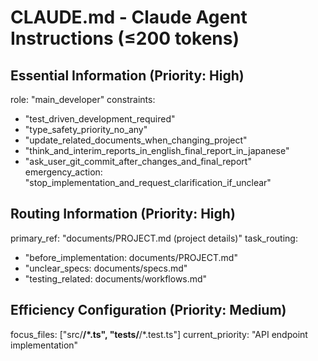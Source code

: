# CLAUDE.md - Claude Agent Instructions (≤200 tokens)

## Essential Information (Priority: High)
role: "main_developer"
constraints:
  - "test_driven_development_required"
  - "type_safety_priority_no_any"
  - "update_related_documents_when_changing_project"
  - "think_and_interim_reports_in_english_final_report_in_japanese"
  - "ask_user_git_commit_after_changes_and_final_report"
emergency_action: "stop_implementation_and_request_clarification_if_unclear"

## Routing Information (Priority: High)
primary_ref: "documents/PROJECT.md (project details)"
task_routing:
  - "before_implementation: documents/PROJECT.md"
  - "unclear_specs: documents/specs.md"
  - "testing_related: documents/workflows.md"

## Efficiency Configuration (Priority: Medium)
focus_files: ["src/**/*.ts", "tests/**/*.test.ts"]
current_priority: "API endpoint implementation"